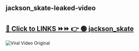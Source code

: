 
 ## jackson_skate-leaked-video 

# <h2><a href="https://clipsfans.com/jackson_skate&ref=git">🔗 Click to LINKS ⏩⏩ 👉 🟢 jackson_skate </a></h2>

<a href="https://clipsfans.com/jackson_skate&ref=git" rel="nofollow" data-target="animated-image.originalLink"><img src="https://i.ibb.co.com/xMMVF88/686577567.gif" alt="Viral Video Original" style="max-width: 100%; display: inline-block;" data-target="animated-image.originalImage"></a>
